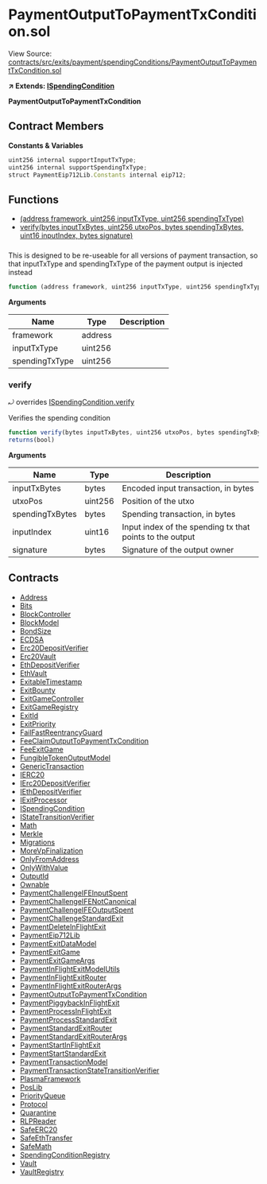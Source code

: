 # PaymentOutputToPaymentTxCondition.sol

View Source: [contracts/src/exits/payment/spendingConditions/PaymentOutputToPaymentTxCondition.sol](../../contracts/src/exits/payment/spendingConditions/PaymentOutputToPaymentTxCondition.sol)

**↗ Extends: [ISpendingCondition](ISpendingCondition.md)**

**PaymentOutputToPaymentTxCondition**

## Contract Members
**Constants & Variables**

```js
uint256 internal supportInputTxType;
uint256 internal supportSpendingTxType;
struct PaymentEip712Lib.Constants internal eip712;

```

## Functions

- [(address framework, uint256 inputTxType, uint256 spendingTxType)](#)
- [verify(bytes inputTxBytes, uint256 utxoPos, bytes spendingTxBytes, uint16 inputIndex, bytes signature)](#verify)

### 

This is designed to be re-useable for all versions of payment transaction, so that
     inputTxType and spendingTxType of the payment output is injected instead

```js
function (address framework, uint256 inputTxType, uint256 spendingTxType) public nonpayable
```

**Arguments**

| Name        | Type           | Description  |
| ------------- |------------- | -----|
| framework | address |  | 
| inputTxType | uint256 |  | 
| spendingTxType | uint256 |  | 

### verify

⤾ overrides [ISpendingCondition.verify](ISpendingCondition.md#verify)

Verifies the spending condition

```js
function verify(bytes inputTxBytes, uint256 utxoPos, bytes spendingTxBytes, uint16 inputIndex, bytes signature) external view
returns(bool)
```

**Arguments**

| Name        | Type           | Description  |
| ------------- |------------- | -----|
| inputTxBytes | bytes | Encoded input transaction, in bytes | 
| utxoPos | uint256 | Position of the utxo | 
| spendingTxBytes | bytes | Spending transaction, in bytes | 
| inputIndex | uint16 | Input index of the spending tx that points to the output | 
| signature | bytes | Signature of the output owner | 

## Contracts

* [Address](Address.md)
* [Bits](Bits.md)
* [BlockController](BlockController.md)
* [BlockModel](BlockModel.md)
* [BondSize](BondSize.md)
* [ECDSA](ECDSA.md)
* [Erc20DepositVerifier](Erc20DepositVerifier.md)
* [Erc20Vault](Erc20Vault.md)
* [EthDepositVerifier](EthDepositVerifier.md)
* [EthVault](EthVault.md)
* [ExitableTimestamp](ExitableTimestamp.md)
* [ExitBounty](ExitBounty.md)
* [ExitGameController](ExitGameController.md)
* [ExitGameRegistry](ExitGameRegistry.md)
* [ExitId](ExitId.md)
* [ExitPriority](ExitPriority.md)
* [FailFastReentrancyGuard](FailFastReentrancyGuard.md)
* [FeeClaimOutputToPaymentTxCondition](FeeClaimOutputToPaymentTxCondition.md)
* [FeeExitGame](FeeExitGame.md)
* [FungibleTokenOutputModel](FungibleTokenOutputModel.md)
* [GenericTransaction](GenericTransaction.md)
* [IERC20](IERC20.md)
* [IErc20DepositVerifier](IErc20DepositVerifier.md)
* [IEthDepositVerifier](IEthDepositVerifier.md)
* [IExitProcessor](IExitProcessor.md)
* [ISpendingCondition](ISpendingCondition.md)
* [IStateTransitionVerifier](IStateTransitionVerifier.md)
* [Math](Math.md)
* [Merkle](Merkle.md)
* [Migrations](Migrations.md)
* [MoreVpFinalization](MoreVpFinalization.md)
* [OnlyFromAddress](OnlyFromAddress.md)
* [OnlyWithValue](OnlyWithValue.md)
* [OutputId](OutputId.md)
* [Ownable](Ownable.md)
* [PaymentChallengeIFEInputSpent](PaymentChallengeIFEInputSpent.md)
* [PaymentChallengeIFENotCanonical](PaymentChallengeIFENotCanonical.md)
* [PaymentChallengeIFEOutputSpent](PaymentChallengeIFEOutputSpent.md)
* [PaymentChallengeStandardExit](PaymentChallengeStandardExit.md)
* [PaymentDeleteInFlightExit](PaymentDeleteInFlightExit.md)
* [PaymentEip712Lib](PaymentEip712Lib.md)
* [PaymentExitDataModel](PaymentExitDataModel.md)
* [PaymentExitGame](PaymentExitGame.md)
* [PaymentExitGameArgs](PaymentExitGameArgs.md)
* [PaymentInFlightExitModelUtils](PaymentInFlightExitModelUtils.md)
* [PaymentInFlightExitRouter](PaymentInFlightExitRouter.md)
* [PaymentInFlightExitRouterArgs](PaymentInFlightExitRouterArgs.md)
* [PaymentOutputToPaymentTxCondition](PaymentOutputToPaymentTxCondition.md)
* [PaymentPiggybackInFlightExit](PaymentPiggybackInFlightExit.md)
* [PaymentProcessInFlightExit](PaymentProcessInFlightExit.md)
* [PaymentProcessStandardExit](PaymentProcessStandardExit.md)
* [PaymentStandardExitRouter](PaymentStandardExitRouter.md)
* [PaymentStandardExitRouterArgs](PaymentStandardExitRouterArgs.md)
* [PaymentStartInFlightExit](PaymentStartInFlightExit.md)
* [PaymentStartStandardExit](PaymentStartStandardExit.md)
* [PaymentTransactionModel](PaymentTransactionModel.md)
* [PaymentTransactionStateTransitionVerifier](PaymentTransactionStateTransitionVerifier.md)
* [PlasmaFramework](PlasmaFramework.md)
* [PosLib](PosLib.md)
* [PriorityQueue](PriorityQueue.md)
* [Protocol](Protocol.md)
* [Quarantine](Quarantine.md)
* [RLPReader](RLPReader.md)
* [SafeERC20](SafeERC20.md)
* [SafeEthTransfer](SafeEthTransfer.md)
* [SafeMath](SafeMath.md)
* [SpendingConditionRegistry](SpendingConditionRegistry.md)
* [Vault](Vault.md)
* [VaultRegistry](VaultRegistry.md)
